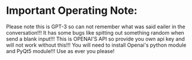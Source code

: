 # Important Operating Note:
Please note this is GPT-3 so can not remember what was said eailer in the conversation!!!
It has some bugs like spitting out something random when send a blank input!!!
This is OPENAI'S API so provide you own api key and will not work without this!!!
You will need to install Openai's python module and PyQt5 module!!!
Use as ever you please!
